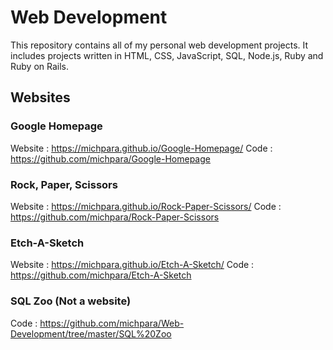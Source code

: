# **Web Development**

This repository contains all of my personal web development projects. It includes projects written in HTML, CSS, JavaScript,
SQL, Node.js, Ruby and Ruby on Rails.

## **Websites**

### **Google Homepage**

Website : https://michpara.github.io/Google-Homepage/
Code : https://github.com/michpara/Google-Homepage

### **Rock, Paper, Scissors**

Website : https://michpara.github.io/Rock-Paper-Scissors/
Code : https://github.com/michpara/Rock-Paper-Scissors

### **Etch-A-Sketch**

Website : https://michpara.github.io/Etch-A-Sketch/
Code : https://github.com/michpara/Etch-A-Sketch

### **SQL Zoo (Not a website)**

Code : https://github.com/michpara/Web-Development/tree/master/SQL%20Zoo

